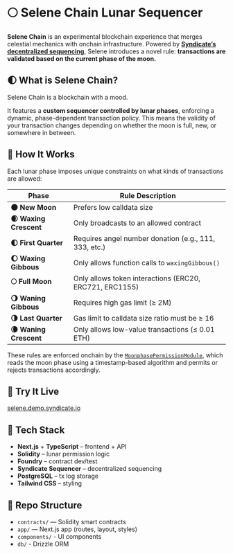 # 🌕 Selene Chain Lunar Sequencer

**Selene Chain** is an experimental blockchain experience that merges celestial mechanics with onchain infrastructure. Powered by **[Syndicate’s decentralized sequencing](https://syndicate.io/)**, Selene introduces a novel rule: **transactions are validated based on the current phase of the moon.**

## 🌓 What is Selene Chain?

Selene Chain is a blockchain with a mood.

It features a **custom sequencer controlled by lunar phases**, enforcing a dynamic, phase-dependent transaction policy. This means the validity of your transaction changes depending on whether the moon is full, new, or somewhere in between.

## 🌙 How It Works

Each lunar phase imposes unique constraints on what kinds of transactions are allowed:

| Phase               | Rule Description                                        |
| ------------------- | ------------------------------------------------------- |
| **🌑 New Moon**        | Prefers low calldata size                               |
| **🌒 Waxing Crescent** | Only broadcasts to an allowed contract                  |
| **🌓 First Quarter**   | Requires angel number donation (e.g., 111, 333, etc.)   |
| **🌔 Waxing Gibbous**  | Only allows function calls to `waxingGibbous()`         |
| **🌕 Full Moon**       | Only allows token interactions (ERC20, ERC721, ERC1155) |
| **🌖 Waning Gibbous**  | Requires high gas limit (≥ 2M)                          |
| **🌗 Last Quarter**    | Gas limit to calldata size ratio must be ≥ 16           |
| **🌘 Waning Crescent** | Only allows low-value transactions (≤ 0.01 ETH)         |

These rules are enforced onchain by the [`MoonphasePermissionModule`](./contracts/MoonphasePermissionModule.sol), which reads the moon phase using a timestamp-based algorithm and permits or rejects transactions accordingly.

## 🔭 Try It Live

[selene.demo.syndicate.io](https://selene.demo.syndicate.io/)

## 🧠 Tech Stack

* **Next.js** + **TypeScript** – frontend + API
* **Solidity** – lunar permission logic
* **Foundry** – contract dev/test
* **Syndicate Sequencer** – decentralized sequencing
* **PostgreSQL** – tx log storage
* **Tailwind CSS** – styling


## 📁 Repo Structure


* `contracts/` — Solidity smart contracts
* `app/` — Next.js app (routes, layout, styles)
* `components/` - UI components
* `db/` - Drizzle ORM